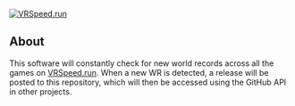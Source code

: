 [![VRSpeed.run](https://vrspeed.run/vrsrassets/images/header.png)](https://vrspeed.run)

## About

This software will constantly check for new world records across all the games on [VRSpeed.run](https://vrspeed.run). When a new WR is detected, a release will be posted to this repository, which will then be accessed using the GitHub API in other projects.